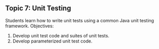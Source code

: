 ## Topic 7: Unit Testing

Students learn how to write unit tests using a common Java unit testing framework.
Objectives:

  1. Develop unit test code and suites of unit tests.
  2. Develop parameterized unit test code.
